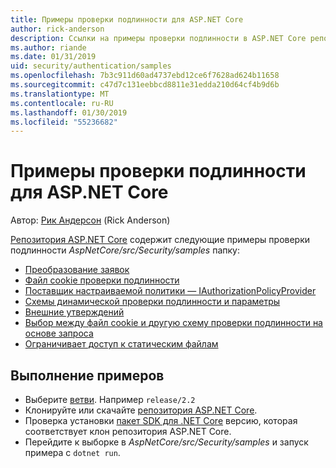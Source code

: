 ```yaml
---
title: Примеры проверки подлинности для ASP.NET Core
author: rick-anderson
description: Ссылки на примеры проверки подлинности в ASP.NET Core репозитории.
ms.author: riande
ms.date: 01/31/2019
uid: security/authentication/samples
ms.openlocfilehash: 7b3c911d60ad4737ebd12ce6f7628ad624b11658
ms.sourcegitcommit: c47d7c131eebbcd8811e31edda210d64cf4b9d6b
ms.translationtype: MT
ms.contentlocale: ru-RU
ms.lasthandoff: 01/30/2019
ms.locfileid: "55236682"
---
```

# <a name="authentication-samples-for-aspnet-core"></a>Примеры проверки подлинности для ASP.NET Core

Автор: [Рик Андерсон](https://twitter.com/RickAndMSFT) (Rick Anderson)

[Репозитория ASP.NET Core](https://github.com/aspnet/AspNetCore) содержит следующие примеры проверки подлинности *AspNetCore/src/Security/samples* папку:

* [Преобразование заявок](https://github.com/aspnet/AspNetCore/tree/release/2.2/src/Security/samples/ClaimsTransformation)
* [Файл cookie проверки подлинности](https://github.com/aspnet/AspNetCore/tree/release/2.2/src/Security/samples/Cookies)
* [Поставщик настраиваемой политики — IAuthorizationPolicyProvider](https://github.com/aspnet/AspNetCore/tree/release/2.2/src/Security/samples/CustomPolicyProvider)
* [Схемы динамической проверки подлинности и параметры](https://github.com/aspnet/AspNetCore/tree/release/2.2/src/Security/samples/DynamicSchemes)
* [Внешние утверждений](https://github.com/aspnet/AspNetCore/tree/release/2.2/src/Security/samples/Identity.ExternalClaims)
* [Выбор между файл cookie и другую схему проверки подлинности на основе запроса](https://github.com/aspnet/AspNetCore/tree/release/2.2/src/Security/samples/PathSchemeSelection)
* [Ограничивает доступ к статическим файлам](https://github.com/aspnet/AspNetCore/tree/release/2.2/src/Security/samples/StaticFilesAuth)

## <a name="run-the-samples"></a>Выполнение примеров

* Выберите [ветви](https://github.com/aspnet/AspNetCore). Например `release/2.2` 
* Клонируйте или скачайте [репозитория ASP.NET Core](https://github.com/aspnet/AspNetCore).
* Проверка установки [пакет SDK для .NET Core](https://www.microsoft.com/net/download/all) версию, которая соответствует клон репозитория ASP.NET Core.
* Перейдите к выборке в *AspNetCore/src/Security/samples* и запуск примера с `dotnet run`.
